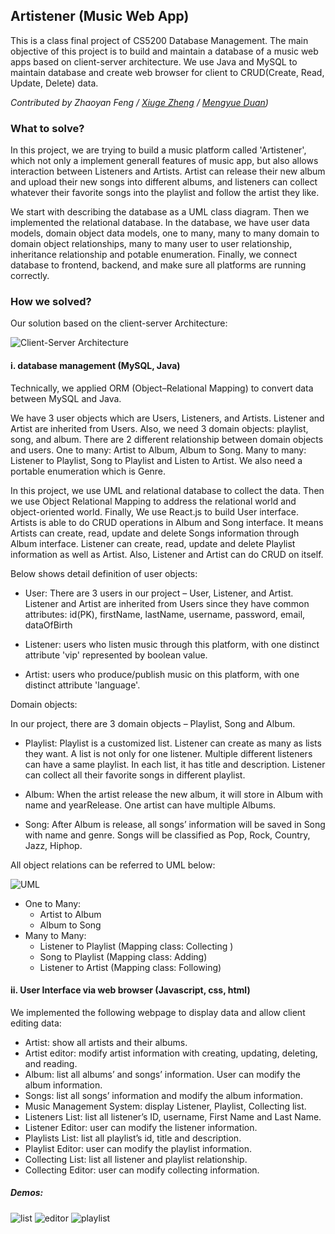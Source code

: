 ## Artistener (Music Web App)
This is a class final project of CS5200 Database Management. The main objective of this project is to build and maintain a database of a music web apps based on client-server architecture. We use Java and MySQL to maintain database and create web browser for client to CRUD(Create, Read, Update, Delete) data. 

_Contributed by Zhaoyan Feng / [Xiuge Zheng](https://github.com/ZhengHelen) / [Mengyue Duan](https://github.com/Cathy-duan))_


### What to solve?

In this project, we are trying to build a music platform called 'Artistener', which not only a implement generall features of music app, but also allows interaction between Listeners and Artists. Artist can release their new album and upload their new songs into different albums, and listeners can collect whatever their favorite songs into the playlist and follow the artist they like.

We start with describing the database as a UML class diagram. Then we implemented the relational database. In the database, we have user data models, domain object data models, one to many, many to many domain to domain object relationships, many to many user to user relationship, inheritance relationship and potable enumeration. Finally, we connect database to frontend, backend, and make sure all platforms are running correctly.


### How we solved?

Our solution based on the client-server Architecture:

![Client-Server Architecture](https://github.com/ZhaoyanFeng0321/db_design_final_project_database/blob/master/CSA.png)



#### **i. database management (MySQL, Java)**

Technically, we applied ORM (Object–Relational Mapping) to convert data between MySQL and Java.

We have 3 user objects which are Users, Listeners, and Artists. Listener and Artist are inherited from Users. Also, we need 3 domain objects: playlist, song, and album. There are 2 different relationship between domain objects and users. One to many: Artist to Album, Album to Song. Many to many: Listener to Playlist, Song to Playlist and Listen to Artist. We also need a portable enumeration which is Genre.

In this project, we use UML and relational database to collect the data. Then we use Object Relational Mapping to address the relational world and object-oriented world. Finally, We use React.js to build User interface. Artists is able to do CRUD operations in Album and Song interface. It means Artists can create, read, update and delete Songs information through Album interface. Listener can create, read, update and delete Playlist information as well as Artist. Also, Listener and Artist can do CRUD on itself.

Below shows detail definition of user objects:

-   User: There are 3 users in our project – User, Listener, and Artist. Listener and Artist are inherited from Users since they have common attributes: id(PK), firstName, lastName, username, password, email, dataOfBirth

-   Listener: users who listen music through this platform, with one distinct  attribute 'vip' represented by boolean value.
-   Artist: users who produce/publish music on this platform, with one distinct attribute 'language'.

Domain objects:

In our project, there are 3 domain objects – Playlist, Song and Album.

-   Playlist: Playlist is a customized list. Listener can create as many as lists they want. A list is not only for one listener. Multiple different listeners can have a same playlist. In each list, it has title and description. Listener can collect all their favorite songs in different playlist.

-   Album: When the artist release the new album, it will store in Album with name and yearRelease. One artist can have multiple Albums.

-   Song: After Album is release, all songs’ information will be saved in Song with name and genre. Songs will be classified as Pop, Rock, Country, Jazz, Hiphop.

All object relations can be referred to UML below: 

![UML](https://github.com/ZhaoyanFeng0321/db_design_final_project_database/blob/master/UML.jpeg)

-   One to Many: 
    -   Artist to Album
    -   Album to Song 
-   Many to Many: 
    -   Listener to Playlist (Mapping class: Collecting )
    -   Song to Playlist (Mapping class: Adding)
    -   Listener to Artist (Mapping class: Following)



#### ii. User Interface via web browser (Javascript, css, html)

We implemented the following webpage to display data and allow client editing data:

-   Artist: show all artists and their albums.
-   Artist editor: modify artist information with creating, updating, deleting, and reading.
-   Album: list all albums’ and songs’ information. User can modify the album information.
-   Songs: list all songs’ information and modify the album information.
-   Music Management System: display Listener, Playlist, Collecting list.
-   Listeners List: list all listener’s ID, username, First Name and Last Name.
-   Listener Editor: user can modify the listener information.
-   Playlists List: list all playlist’s id, title and description.
-   Playlist Editor: user can modify the playlist information.
-   Collecting List: list all listener and playlist relationship.
-   Collecting Editor: user can modify collecting information.

##### Demos:
![list](https://github.com/ZhaoyanFeng0321/db_design_final_project_database/blob/master/demos/ArtistList.png)
![editor](https://github.com/ZhaoyanFeng0321/db_design_final_project_database/blob/master/demos/artistEditor.png)
![playlist](https://github.com/ZhaoyanFeng0321/db_design_final_project_database/blob/master/demos/playlist.png)



